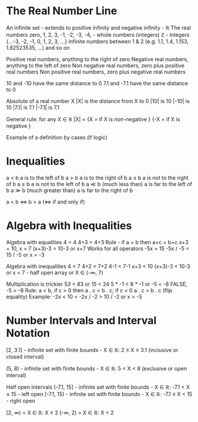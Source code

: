 # The Real Number Line
An infinite set - extends to positive infinity and negative infinity - ℝ 
The real numbers
zero, 1, 2, 3, -1, -2, -3, -4, - whole numbers (integers)
ℤ - integers {...-3, -2, -1, 0, 1, 2, 3, ...}
infinite numbers between 1 & 2 (e.g. 1.1, 1.4, 1.153, 1.82523535, ...) and so on

Positive real numbers, anything to the right of zero
Negative real numbers, anything to the left of zero
Non negative real numbers, zero plus positive real numbers
Non positive real numbers, zero plus negative real numbers

10 and -10 have the same distance to 0
7.1 and -7.1 have the same distance to 0

Absolute of a real number X |X| is the distance from X to 0
|10| is 10
|-10| is 10
|7.1| is 7.1
|-7.1| is 7.1

General rule: for any X ∈ ℝ 
|X| = {X 	= if X is non-negative 	}
	  {-X 	= if X is negative 		}
		
Example of a definition by cases (if logic)

# Inequalities
a < b 						a is to the left of b
a > b 						a is to the right of b
a ≤ b 						a is not to the right of b
a ≥ b 						a is not to the left of b
a ≪ b (much less than) 		a is far to the left of b
a ≫ b (much greater than) 	a is far to the right of b

a < b <=> b > a (<=> if and only if)

# Algebra with Inequalities
Algebra with equalities
4 = 4
4+3 = 4+3
Rule - if a = b then a+c = b+c
x+3 = 10, x = 7 (x+3)-3 = 10-3 or x=7
Works for all operators
-5x = 15 -5x / -5 = 15 / -5 or x = -3

Algebra with inequalities
4 < 7 
4+2 < 7+2
4-1 < 7-1
x+3 < 10 (x+3)-3 < 10-3 or x < 7 - half open array or X ∈ (-∞, 7)

Multiplication is trickier
5*3 < 8*3  or 15 < 24
5 * -1 < 8 * -1 or -5 < -8 FALSE, -5 > -8
Rule: a < b, if c > 0 then a . c < b . c; if c < 0 a . c > b . c (flip equality)
Example: -2x < 10 = -2x / -2 > 10 / -2 or x > -5

# Number Intervals and Interval Notation
[2, 3.1] - infinite set with finite bounds - X ∈ ℝ: 2 ≤ X ≤ 3.1 (inclusive or closed interval)

(5, 8) - infinite set with finite bounds - X ∈ ℝ: 5 < X < 8 (exclusive or open interval)

Half open intervals
(-7.1, 15] - infinite set with finite bounds - X ∈ ℝ: -7.1 < X ≤ 15 - left open
[-7.1, 15) - infinite set with finite bounds - X ∈ ℝ: -7.1 ≤ X < 15 - right open

[2, ∞) = X ∈ ℝ: X ≥ 2
(-∞, 2) = X ∈ ℝ: X < 2